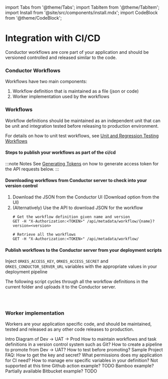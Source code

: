 import Tabs from '@theme/Tabs';
import TabItem from '@theme/TabItem';
import Install from '@site/src/components/install.mdx';
import CodeBlock from '@theme/CodeBlock';

# Integration with CI/CD
Conductor workflows are core part of your application and should be versioned controlled and released similar to the code.

### Conductor Workflows
Workflows have two main components:
1. Workflow definition that is maintained as a file (json or code)
2. Worker implementation used by the workflows

### Workflows
Workflow definitions should be maintained as an independent unit that can be unit and integration tested before releasing to production environment.

For details on how to unit test workflows, see [Unit and Regression Testing Workflows](/content/developer-guides/unit-and-regression-tests)

#### Steps to publish your workflows as part of the ci/cd
:::note Notes
See [Generating Tokens](/access-control-and-security/applications#generating-token) on how to generate access token for the API requests below.
:::

#### Downloading workflows from Conductor server to check into your version control
1. Download the JSON from the Conductor UI (Download option from the UI)
2. (Alternatively) Use the API to download JSON for the workflow
    ```shell
    # Get the workflow definition given name and version
    GET -H "X-Authorization:<TOKEN>" /api/metadata/workflow/{name}?version=<version>
    ```
    ```shell
    # Retrieve all the workflows
    GET -H "X-Authorization:<TOKEN>" /api/metadata/workflow/
    ```
#### Publish workflows to the Conductor server from your deployment scripts
Inject `ORKES_ACCESS_KEY`, `ORKES_ACCESS_SECRET` and `ORKES_CONDUCTOR_SERVER_URL` variables with the appropriate values in your deployment pipeline

The following script cycles through all the workflow definitions in the current folder and uploads it to the Conductor server.

```shell dynamic https://github.com/orkes-io/workflow-cicd/blob/main/src/deploy_workflows.sh section=1 .../src/deploy_workflows.sh



```


### Worker implementation
Workers are your application specific code, and should be maintained, tested and released as any other code releases to production.


Intro
Diagram of
Dev -> UAT -> Prod
How to maintain workflows and task definitions in a version control system such as Git?
How to create a pipeline to promote from Dev -> UAT?
How to test before promoting?
Sample Project
FAQ:
How to get the key and secret?
What permissions does my application for CI need?
How to manage env specific variables in your definition?
Not supported at this time
Github action example?
TODO
Bamboo example?
Partially available
Bitbucket example?
TODO


